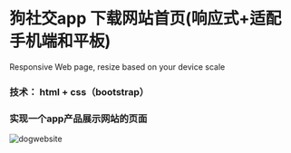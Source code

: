 # 狗社交app 下载网站首页(响应式+适配手机端和平板)
Responsive Web page, resize based on your device scale

### 技术： html + css（bootstrap）

### 实现一个app产品展示网站的页面
![dogwebsite](https://media.giphy.com/media/U8BKtX5es1OxFtDNht/giphy.gif)
